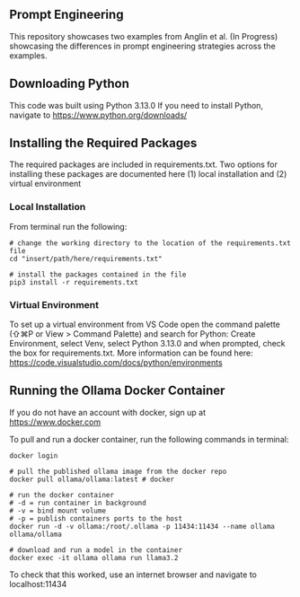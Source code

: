 ## Prompt Engineering
This repository showcases two examples from Anglin et al. (In Progress) showcasing the differences in prompt engineering strategies across the examples.

## Downloading Python
This code was built using Python 3.13.0
If you need to install Python, navigate to https://www.python.org/downloads/

## Installing the Required Packages
The required packages are included in requirements.txt. Two options for installing these packages are documented here (1) local installation and (2) virtual environment
### Local Installation
From terminal run the following:
```
# change the working directory to the location of the requirements.txt file
cd "insert/path/here/requirements.txt"

# install the packages contained in the file
pip3 install -r requirements.txt
```
### Virtual Environment
To set up a virtual environment from VS Code open the command palette (⇧⌘P or View > Command Palette) and search for Python: Create Environment, select Venv, select Python 3.13.0 and when prompted, check the box for requirements.txt. More information can be found here: https://code.visualstudio.com/docs/python/environments


## Running the Ollama Docker Container
If you do not have an account with docker, sign up at https://www.docker.com

To pull and run a docker container, run the following commands in terminal:
```
docker login

# pull the published ollama image from the docker repo
docker pull ollama/ollama:latest # docker

# run the docker container
# -d = run container in background
# -v = bind mount volume
# -p = publish containers ports to the host
docker run -d -v ollama:/root/.ollama -p 11434:11434 --name ollama ollama/ollama

# download and run a model in the container
docker exec -it ollama ollama run llama3.2
```

To check that this worked, use an internet browser and navigate to localhost:11434